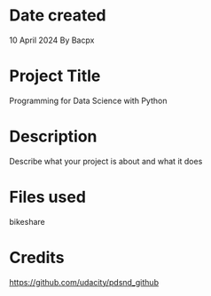 # Date created
10 April 2024 By Bacpx
# Project Title
Programming for Data Science with Python 
# Description
Describe what your project is about and what it does

# Files used
bikeshare

# Credits
https://github.com/udacity/pdsnd_github